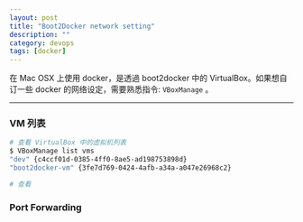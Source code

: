 ```yaml
---
layout: post
title: "Boot2Docker network setting"
description: ""
category: devops
tags: [docker]
---
```



在 Mac OSX 上使用 docker，是透過 boot2docker 中的 VirtualBox。如果想自订一些 docker 的网络设定，需要熟悉指令: `VBoxManage` 。

---

### VM 列表

```bash
# 查看 VirtualBox 中的虚拟机列表
$ VBoxManage list vms
"dev" {c4ccf01d-0385-4ff0-8ae5-ad198753898d}
"boot2docker-vm" {3fe7d769-0424-4afb-a34a-a047e26968c2}

# 查看

```

### Port Forwarding

 